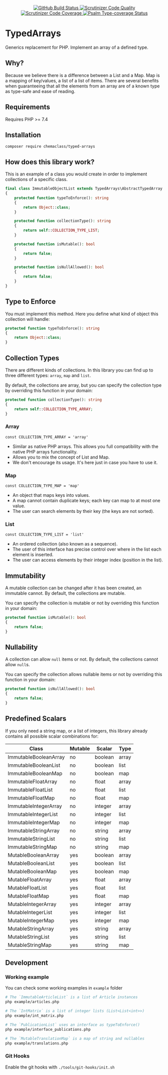 <p align="center">
  <a href="https://github.com/chemaclass/typed-arrays/actions">
    <img src="https://github.com/chemaclass/typed-arrays/workflows/CI/badge.svg" alt="GitHub Build Status">
  </a>
  <a href="https://scrutinizer-ci.com/g/chemaclass/typed-arrays/?branch=master">
    <img src="https://scrutinizer-ci.com/g/chemaclass/typed-arrays/badges/quality-score.png?b=master" alt="Scrutinizer Code Quality">
  </a>
  <a href="https://scrutinizer-ci.com/g/chemaclass/typed-arrays/?branch=master">
    <img src="https://scrutinizer-ci.com/g/chemaclass/typed-arrays/badges/coverage.png?b=master" alt="Scrutinizer Code Coverage">
  </a>
  <a href="https://shepherd.dev/github/chemaclass/typed-arrays">
    <img src="https://shepherd.dev/github/chemaclass/typed-arrays/coverage.svg" alt="Psalm Type-coverage Status">
  </a>
</p>

# TypedArrays

Generics replacement for PHP. 
Implement an array of a defined type.

## Why? 

Because we believe there is a difference between a List and a Map.
Map is a mapping of key/values, a list of a list of items.
There are several benefits when guaranteeing that all the elements from an array are of a known type as type-safe and ease of reading.

## Requirements

Requires PHP >= 7.4

## Installation

```
composer require chemaclass/typed-arrays
```

## How does this library work?

This is an example of a class you would create in order to implement collections of a specific class.
```php
final class ImmutableObjectList extends TypedArrays\AbstractTypedArray
{
    protected function typeToEnforce(): string
    {
        return Object::class;
    }

    protected function collectionType(): string
    {
        return self::COLLECTION_TYPE_LIST;
    }

    protected function isMutable(): bool
    {
        return false;
    }

    protected function isNullAllowed(): bool
    {
        return false;
    }
}
```

## Type to Enforce

You must implement this method. Here you define what kind of object this collection will handle:
```php
protected function typeToEnforce(): string
{
    return Object::class;
}
```

## Collection Types

There are different kinds of collections.
In this library you can find up to three different types: `array`, `map` and `list`.

By default, the collections are array, but you can specify the collection type by overriding this function in your domain:
```php
protected function collectionType(): string
{
    return self::COLLECTION_TYPE_ARRAY;
}
```

### Array

`const COLLECTION_TYPE_ARRAY = 'array'`

- Similar as native PHP arrays. This allows you full compatibility with the native PHP arrays functionality.
- Allows you to mix the concept of List and Map.
- We don't encourage its usage. It's here just in case you have to use it.

### Map

`const COLLECTION_TYPE_MAP = 'map'`

- An object that maps keys into values.
- A map cannot contain duplicate keys; each key can map to at most one value.
- The user can search elements by their key (the keys are not sorted).

### List

`const COLLECTION_TYPE_LIST = 'list'`

- An ordered collection (also known as a sequence). 
- The user of this interface has precise control over where in the list each element is inserted. 
- The user can access elements by their integer index (position in the list).

## Immutability

A mutable collection can be changed after it has been created, an immutable cannot. By default, the collections are mutable.

You can specify the collection is mutable or not by overriding this function in your domain:
```php
protected function isMutable(): bool
{
    return false;
}
```

## Nullability

A collection can allow `null` items or not. By default, the collections cannot allow `null`s.

You can specify the collection allows nullable items or not by overriding this function in your domain:
```php
protected function isNullAllowed(): bool
{
    return false;
}
```

## Predefined Scalars

If you only need a string map, or a list of integers, this library already contains all possible scalar combinations for:

| Class                 | Mutable | Scalar  | Type  |
|-----------------------|---------|---------|-------|
| ImmutableBooleanArray | no      | boolean | array |
| ImmutableBooleanList  | no      | boolean | list  |
| ImmutableBooleanMap   | no      | boolean | map   |
| ImmutableFloatArray   | no      | float   | array |
| ImmutableFloatList    | no      | float   | list  |
| ImmutableFloatMap     | no      | float   | map   |
| ImmutableIntegerArray | no      | integer | array |
| ImmutableIntegerList  | no      | integer | list  |
| ImmutableIntegerMap   | no      | integer | map   |
| ImmutableStringArray  | no      | string  | array |
| ImmutableStringList   | no      | string  | list  |
| ImmutableStringMap    | no      | string  | map   |
| MutableBooleanArray   | yes     | boolean | array |
| MutableBooleanList    | yes     | boolean | list  |
| MutableBooleanMap     | yes     | boolean | map   |
| MutableFloatArray     | yes     | float   | array |
| MutableFloatList      | yes     | float   | list  |
| MutableFloatMap       | yes     | float   | map   |
| MutableIntegerArray   | yes     | integer | array |
| MutableIntegerList    | yes     | integer | list  |
| MutableIntegerMap     | yes     | integer | map   |
| MutableStringArray    | yes     | string  | array |
| MutableStringList     | yes     | string  | list  |
| MutableStringMap      | yes     | string  | map   |

## Development

### Working example

You can check some working examples in `example` folder
```bash
# The `ImmutableArticleList` is a list of Article instances
php example/articles.php

# The `IntMatrix` is a list of integer lists (List<List<int>>)
php example/int_matrix.php

# The `PublicationList` uses an interface as typeToEnforce()
php example/interface_publications.php

# The `MutableTranslationMap` is a map of string and nullables
php example/translations.php
```

### Git Hooks

Enable the git hooks with `./tools/git-hooks/init.sh`
